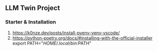 ## LLM Twin Project

### Starter & Installation
1. https://k0nze.dev/posts/install-pyenv-venv-vscode/
2. https://python-poetry.org/docs/#installing-with-the-official-installer
export PATH="$HOME/.local/bin:$PATH"

